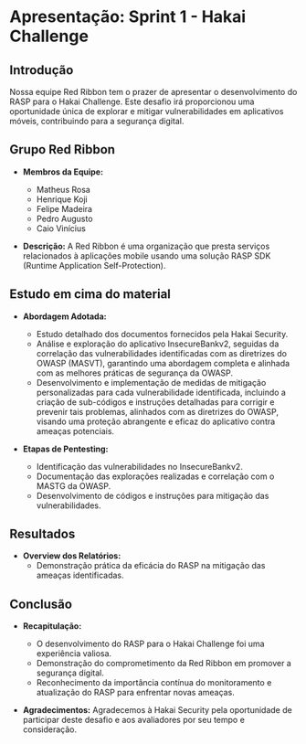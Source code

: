 # Apresentação: Sprint 1 - Hakai Challenge

## Introdução
Nossa equipe Red Ribbon tem o prazer de apresentar o desenvolvimento do RASP para o Hakai Challenge. Este desafio irá proporcionou uma oportunidade única de explorar e mitigar vulnerabilidades em aplicativos móveis, contribuindo para a segurança digital.

## Grupo Red Ribbon
- **Membros da Equipe:**
  - Matheus Rosa
  - Henrique Koji
  - Felipe Madeira
  - Pedro Augusto
  - Caio Vinícius

- **Descrição:**
A Red Ribbon é uma organização que presta serviços relacionados à aplicações mobile usando uma solução RASP SDK (Runtime Application Self-Protection).

## Estudo em cima do material
- **Abordagem Adotada:**
  - Estudo detalhado dos documentos fornecidos pela Hakai Security.
  - Análise e exploração do aplicativo InsecureBankv2, seguidas da correlação das vulnerabilidades identificadas com as diretrizes do OWASP (MASVT), garantindo uma abordagem completa e alinhada com as melhores práticas de segurança da OWASP.
  - Desenvolvimento e implementação de medidas de mitigação personalizadas para cada vulnerabilidade identificada, incluindo a criação de sub-códigos e instruções detalhadas para corrigir e prevenir tais problemas, alinhados com as diretrizes do OWASP, visando uma proteção abrangente e eficaz do aplicativo contra ameaças potenciais.

- **Etapas de Pentesting:**
  - Identificação das vulnerabilidades no InsecureBankv2.
  - Documentação das explorações realizadas e correlação com o MASTG da OWASP.
  - Desenvolvimento de códigos e instruções para mitigação das vulnerabilidades.

## Resultados
- **Overview dos Relatórios:**
  - Demonstração prática da eficácia do RASP na mitigação das ameaças identificadas.

## Conclusão
- **Recapitulação:**
  - O desenvolvimento do RASP para o Hakai Challenge foi uma experiência valiosa.
  - Demonstração do comprometimento da Red Ribbon em promover a segurança digital.
  - Reconhecimento da importância contínua do monitoramento e atualização do RASP para enfrentar novas ameaças.

- **Agradecimentos:**
  Agradecemos à Hakai Security pela oportunidade de participar deste desafio e aos avaliadores por seu tempo e consideração.

